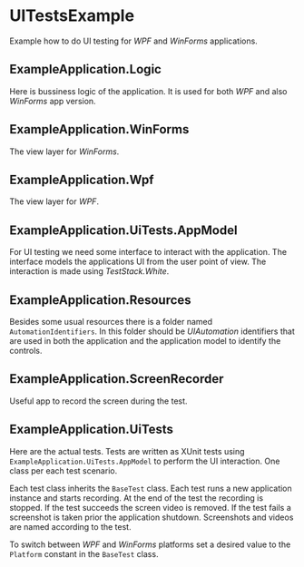 # UITestsExample
Example how to do UI testing for <i>WPF</i> and <i>WinForms</i> applications.

ExampleApplication.Logic
------------------------
Here is bussiness logic of the application. It is used for both <i>WPF</i> and also <i>WinForms</i> app version.

ExampleApplication.WinForms
---------------------------
The view layer for <i>WinForms</i>.

ExampleApplication.Wpf
---------------------------
The view layer for <i>WPF</i>.

ExampleApplication.UiTests.AppModel
-----------------------------------
For UI testing we need some interface to interact with the application. The interface models the applications UI from the user point of view. The interaction is made using <i>TestStack.White</i>.

ExampleApplication.Resources
----------------------------
Besides some usual resources there is a folder named <code>AutomationIdentifiers</code>. In this folder should be <i>UIAutomation</i> identifiers that are used in both the application and the application model to identify the controls.

ExampleApplication.ScreenRecorder
---------------------------------
Useful app to record the screen during the test.

ExampleApplication.UiTests
--------------------------
Here are the actual tests. Tests are written as XUnit tests using <code>ExampleApplication.UiTests.AppModel</code> to perform the UI interaction. One class per each test scenario.

Each test class inherits the <code>BaseTest</code> class. Each test runs a new application instance and starts recording. At the end of the test the recording is stopped. If the test succeeds the screen video is removed. If the test fails a screenshot is taken prior the application shutdown. Screenshots and videos are named according to the test.

To switch between <i>WPF</i> and <i>WinForms</i> platforms set a desired value to the <code>Platform</code> constant in the <code>BaseTest</code> class.
